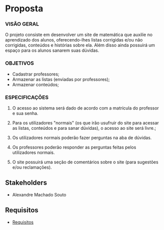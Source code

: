 # Proposta

### VISÃO GERAL
O projeto consiste em desenvolver um site de matemática que auxilie no aprendizado dos alunos, oferecendo-lhes listas corrigidas e/ou não corrigidas, conteúdos e histórias sobre ela. Além disso ainda possuirá um espaço para os alunos sanarem suas dúvidas.

### OBJETIVOS
- Cadastrar professores;
- Armazenar as listas (enviadas por professores);
- Armazenar conteúdos;


### ESPECIFICAÇÕES
1. O acesso ao sistema será dado de acordo com a matrícula do professor e sua senha.

2. Para os utilizadores "normais" (os que irão usufruir do site para acessar as listas, conteúdos e para sanar dúvidas), o acesso ao site será livre.;

3. Os utilizadores normais poderão fazer perguntas na aba de dúvidas.

4. Os professores poderão responder as perguntas feitas pelos utilizadores normais.

5. O site possuirá uma seção de comentários sobre o site (para sugestões e/ou reclamações).

## Stakeholders
* Alexandre Machado Souto

## Requisitos

- [Requisitos](https://github.com/cp2-dc-info-projeto-final-2018/JRMG/blob/master/Requisitos.md)
